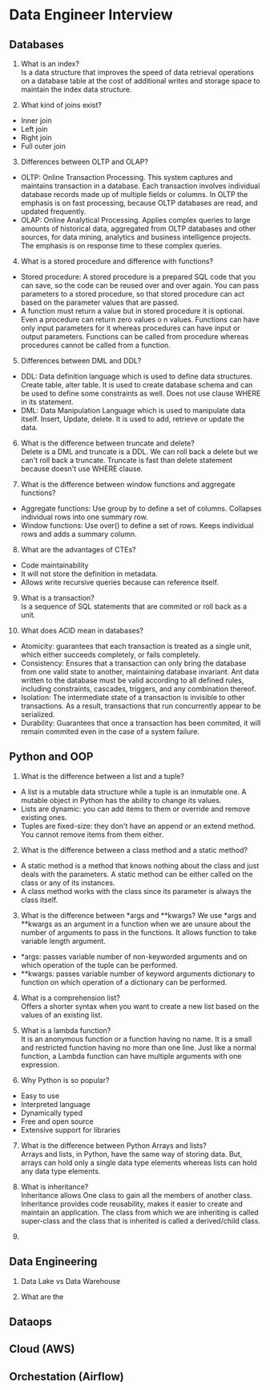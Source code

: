# Data Engineer Interview

## Databases
1. What is an index?
<br>Is a data structure that improves the speed of data retrieval operations on a database table at the cost of additional writes and storage space to maintain the index data structure.

2. What kind of joins exist?
- Inner join
- Left join
- Right join
- Full outer join

3. Differences between OLTP and OLAP?
- OLTP: Online Transaction Processing. This system captures and maintains transaction in a database. Each transaction involves individual database records made up of multiple fields or columns. In OLTP the emphasis is on fast processing, because OLTP databases are read, and updated frequently.
- OLAP: Online Analytical Processing. Applies complex queries to large amounts of historical data, aggregated from OLTP databases and other sources, for data mining, analytics and business intelligence projects. The emphasis is on response time to these complex queries.

4. What is a stored procedure and difference with functions?
- Stored procedure: A stored procedure is a prepared SQL code that you can save, so the code can be reused over and over again. You can pass parameters to a stored procedure, so that stored procedure can act based on the parameter values that are passed.
- A function must return a value but in stored procedure it is optional. Even a procedure can return zero values o n values. Functions can have only input parameters for it whereas procedures can have input or output parameters. Functions can be called from procedure whereas procedures cannot be called from a function.

5. Differences between DML and DDL?
- DDL: Data definition language which is used to define data structures. Create table, alter table. It is used to create database schema and can be used to define some constraints as well. Does not use clause WHERE in its statement.
- DML: Data Manipulation Language which is used to manipulate data itself. Insert, Update, delete. It is used to add, retrieve or update the data.

6. What is the difference between truncate and delete?
<br>Delete is a DML and truncate is a DDL. We can roll back a delete but we can't roll back a truncate. Truncate is fast than delete statement because doesn't use WHERE clause.

7. What is the difference between window functions and aggregate functions?
- Aggregate functions: Use group by to define a set of columns. Collapses individual rows into one summary row.
- Window functions: Use over() to define a set of rows. Keeps individual rows and adds a summary column.

8. What are the advantages of CTEs?
- Code maintainability
- It will not store the definition in metadata.
- Allows write recursive queries because can reference itself.

9. What is a transaction?
<br>Is a sequence of SQL statements that are commited or roll back as a unit.

10. What does ACID mean in databases?
- Atomicity: guarantees that each transaction is treated as a single unit, which either succeeds completely, or fails completely.
- Consistency: Ensures that a transaction can only bring the database from one valid state to another, maintaining database invariant. Ant data written to the database must be valid according to all defined rules, including constraints, cascades, triggers, and any combination thereof.
- Isolation: The intermediate state of a transaction is invisible to other transactions. As a result, transactions that run concurrently appear to be serialized.
- Durability: Guarantees that once a transaction has been commited, it will remain commited even in the case of a system failure.


## Python and OOP

1. What is the difference between a list and a tuple?
- A list is a mutable data structure while a tuple is an inmutable one. A mutable object in Python has the ability to change its values.
- Lists are dynamic: you can add items to them or override and remove existing ones.
- Tuples are fixed-size: they don't have an append or an extend method. You cannot remove items from them either.

2. What is the difference between a class method and a static method?
- A static method is a method that knows nothing about the class and just deals with the parameters. A static method can be either called on the class or any of its instances.
- A class method works with the class since its parameter is always the class itself.

3. What is the difference between *args and **kwargs?
We use *args and **kwargs as an argument in a function when we are unsure about the number of arguments to pass in the functions. It allows function to take variable length argument.
- *args: passes variable number of non-keyworded arguments and on which operation of the tuple can be performed.
- **kwargs: passes variable number of keyword arguments dictionary to function on which operation of a dictionary can be performed.

4. What is a comprehension list?
<br>Offers a shorter syntax when you want to create a new list based on the values of an existing list.

5. What is a lambda function?
<br>It is an anonymous function or a function having no name. It is a small and restricted function having no more than one line. Just like a normal function, a Lambda function can have multiple arguments with one expression.

6. Why Python is so popular?
- Easy to use
- Interpreted language
- Dynamically typed
- Free and open source
- Extensive support for libraries

7. What is the difference between Python Arrays and lists?
<br>Arrays and lists, in Python, have the same way of storing data. But, arrays can hold only a single data type elements whereas lists can hold any data type elements.

8. What is inheritance?
<br>Inheritance allows One class to gain all the members of another class. Inheritance provides code reusability, makes it easier to create and maintain an application. The class from which we are inheriting is called super-class and the class that is inherited is called a derived/child class.

9. 

## Data Engineering

1. Data Lake vs Data Warehouse

2. What are the 



## Dataops




## Cloud (AWS)



## Orchestation (Airflow)
